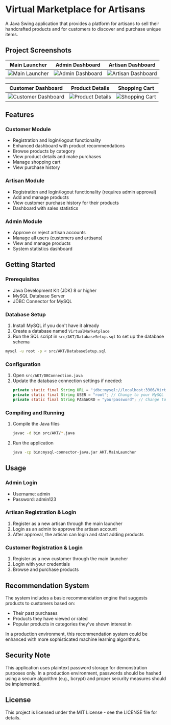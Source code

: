 # Virtual Marketplace for Artisans

A Java Swing application that provides a platform for artisans to sell their handcrafted products and for customers to discover and purchase unique items.

## Project Screenshots

| Main Launcher | Admin Dashboard | Artisan Dashboard |
|:------------:|:--------------:|:----------------:|
| ![Main Launcher](resources/images/screenshot_main_launcher.png) | ![Admin Dashboard](resources/images/screenshot_admin_dashboard.png) | ![Artisan Dashboard](resources/images/screenshot_artisan_dashboard.png) |

| Customer Dashboard | Product Details | Shopping Cart |
|:------------------:|:--------------:|:-------------:|
| ![Customer Dashboard](resources/images/screenshot_customer_dashboard.png) | ![Product Details](resources/images/screenshot_product_details.png) | ![Shopping Cart](resources/images/screenshot_shopping_cart.png) |

## Features

### Customer Module
- Registration and login/logout functionality
- Enhanced dashboard with product recommendations
- Browse products by category
- View product details and make purchases
- Manage shopping cart
- View purchase history

### Artisan Module
- Registration and login/logout functionality (requires admin approval)
- Add and manage products
- View customer purchase history for their products
- Dashboard with sales statistics

### Admin Module
- Approve or reject artisan accounts
- Manage all users (customers and artisans)
- View and manage products
- System statistics dashboard

## Getting Started

### Prerequisites
- Java Development Kit (JDK) 8 or higher
- MySQL Database Server
- JDBC Connector for MySQL

### Database Setup
1. Install MySQL if you don't have it already
2. Create a database named `VirtualMarketplace`
3. Run the SQL script in `src/AKT/DatabaseSetup.sql` to set up the database schema

```bash
mysql -u root -p < src/AKT/DatabaseSetup.sql
```

### Configuration
1. Open `src/AKT/DBConnection.java`
2. Update the database connection settings if needed:
   ```java
   private static final String URL = "jdbc:mysql://localhost:3306/VirtualMarketplace";
   private static final String USER = "root"; // Change to your MySQL username
   private static final String PASSWORD = "yourpassword"; // Change to your MySQL password
   ```

### Compiling and Running
1. Compile the Java files
   ```bash
   javac -d bin src/AKT/*.java
   ```
2. Run the application
   ```bash
   java -cp bin:mysql-connector-java.jar AKT.MainLauncher
   ```

## Usage

### Admin Login
- Username: admin
- Password: admin123

### Artisan Registration & Login
1. Register as a new artisan through the main launcher
2. Login as an admin to approve the artisan account
3. After approval, the artisan can login and start adding products

### Customer Registration & Login
1. Register as a new customer through the main launcher
2. Login with your credentials
3. Browse and purchase products

## Recommendation System

The system includes a basic recommendation engine that suggests products to customers based on:
- Their past purchases
- Products they have viewed or rated
- Popular products in categories they've shown interest in

In a production environment, this recommendation system could be enhanced with more sophisticated machine learning algorithms.

## Security Note

This application uses plaintext password storage for demonstration purposes only. In a production environment, passwords should be hashed using a secure algorithm (e.g., bcrypt) and proper security measures should be implemented.

## License

This project is licensed under the MIT License - see the LICENSE file for details.